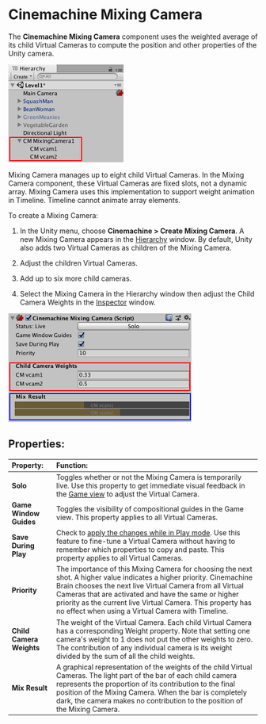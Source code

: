# Cinemachine Mixing Camera

The **Cinemachine Mixing Camera** component uses the weighted average of its child Virtual Cameras to compute the position and other properties of the Unity camera.

![Cinemachine Mixing Camera with two child Virtual Cameras (red)](Images/CinemachineMixingCamera_5c6c12e1dd83130d44febe0a.png)

Mixing Camera manages up to eight child Virtual Cameras. In the Mixing Camera component, these Virtual Cameras are fixed slots, not a dynamic array. Mixing Camera uses this implementation to support weight animation in Timeline. Timeline cannot animate array elements.

To create a Mixing Camera:

1. In the Unity menu, choose **Cinemachine > Create Mixing Camera**.
A new Mixing Camera appears in the [Hierarchy](https://docs.unity3d.com/Manual/Hierarchy.html) window. By default, Unity also adds two Virtual Cameras as children of the Mixing Camera.

2. Adjust the children Virtual Cameras.

3. Add up to six more child cameras.

4. Select the Mixing Camera in the Hierarchy window then adjust the Child Camera Weights in the [Inspector](https://docs.unity3d.com/Manual/UsingTheInspector.html) window.

![Child Camera Weights (red) and their contributions to the final position (blue)](Images/CinemachineMixingCameraChildren_5c6c12e1dd83130d44febe0b.png)

## Properties:

| **Property:** | **Function:** |
|:---|:---|
| **Solo** | Toggles whether or not the Mixing Camera is temporarily live. Use this property to get immediate visual feedback in the [Game view](https://docs.unity3d.com/Manual/GameView.html) to adjust the Virtual Camera. |
| **Game Window Guides** | Toggles the visibility of compositional guides in the Game view. This property applies to all Virtual Cameras. |
| **Save During Play** | Check to [apply the changes while in Play mode](CinemachineSavingDuringPlay.html).  Use this feature to fine-tune a Virtual Camera without having to remember which properties to copy and paste. This property applies to all Virtual Cameras. |
| **Priority** | The importance of this Mixing Camera for choosing the next shot. A higher value indicates a higher priority. Cinemachine Brain chooses the next live Virtual Camera from all Virtual Cameras that are activated and have the same or higher priority as the current live Virtual Camera. This property has no effect when using a Virtual Camera with Timeline. |
| **Child Camera Weights** | The weight of the Virtual Camera. Each child Virtual Camera has a corresponding Weight property. Note that setting one camera's weight to 1 does not put the other weights to zero.  The contribution of any individual camera is its weight divided by the sum of all the child weights. |
| **Mix Result** | A graphical representation of the weights of the child Virtual Cameras. The light part of the bar of each child camera represents the proportion of its contribution to the final position of the Mixing Camera. When the bar is completely dark, the camera makes no contribution to the position of the Mixing Camera. |


